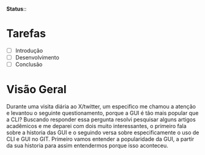 **Status**:: 

# Tarefas

- [ ] Introdução
- [ ] Desenvolvimento
- [ ] Conclusão

# Visão  Geral
Durante uma visita diária ao X/twitter, um especifico me chamou a atenção e levantou o seguinte questionamento, porque a GUI é tão mais popular que a CLI? Buscando responder essa pergunta resolvi pesquisar alguns artigos acadêmicos e me deparei com dois muito interessantes, o primeiro fala sobre a historia das GUI e o seguindo versa sobre especificamente o uso de CLI e GUI no GIT. Primeiro vamos entender a popularidade da GUI, a partir da sua historia para assim entendermos porque isso aconteceu. 




